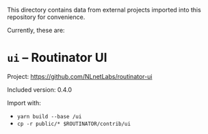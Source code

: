 This directory contains data from external projects imported into this
repository for convenience.

Currently, these are:


# `ui` – Routinator UI

Project: https://github.com/NLnetLabs/routinator-ui

Included version: 0.4.0

Import with:

* `yarn build --base /ui`
* `cp -r public/* $ROUTINATOR/contrib/ui`

